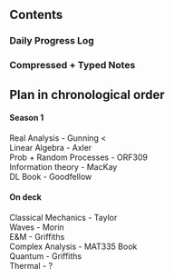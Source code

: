 ## Contents
### Daily Progress Log
### Compressed + Typed Notes

## Plan in chronological order
#### Season 1
Real Analysis - Gunning <  
Linear Algebra - Axler  
Prob + Random Processes - ORF309  
Information theory - MacKay  
DL Book - Goodfellow  
#### On deck
Classical Mechanics - Taylor  
Waves - Morin  
E&M - Griffiths  
Complex Analysis - MAT335 Book  
Quantum - Griffiths  
Thermal - ?
